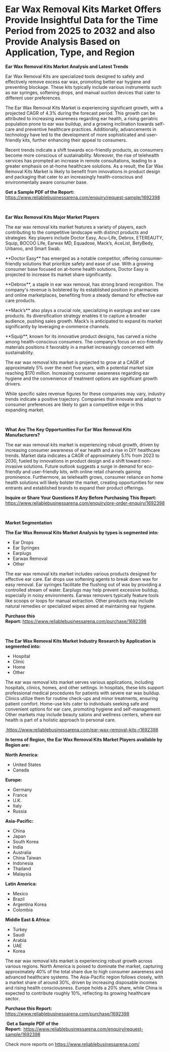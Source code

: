 <p><h1>Ear Wax Removal Kits Market Offers Provide Insightful Data for the Time Period from 2025 to 2032 and also Provide Analysis Based on Application, Type, and Region</h1></p><p><strong>Ear Wax Removal Kits Market Analysis and Latest Trends</strong></p>
<p><p>Ear Wax Removal Kits are specialized tools designed to safely and effectively remove excess ear wax, promoting better ear hygiene and preventing blockage. These kits typically include various instruments such as ear syringes, softening drops, and manual suction devices that cater to different user preferences.</p><p>The Ear Wax Removal Kits Market is experiencing significant growth, with a projected CAGR of 4.3% during the forecast period. This growth can be attributed to increasing awareness regarding ear health, a rising geriatric population prone to ear wax buildup, and a growing inclination towards self-care and preventive healthcare practices. Additionally, advancements in technology have led to the development of more sophisticated and user-friendly kits, further enhancing their appeal to consumers.</p><p>Recent trends indicate a shift towards eco-friendly products, as consumers become more conscious of sustainability. Moreover, the rise of telehealth services has prompted an increase in remote consultations, leading to a greater emphasis on at-home healthcare solutions. As a result, the Ear Wax Removal Kits Market is likely to benefit from innovations in product design and packaging that cater to an increasingly health-conscious and environmentally aware consumer base.</p></p>
<p><strong>Get a Sample PDF of the Report:&nbsp;</strong> <a href="https://www.reliablebusinessarena.com/enquiry/request-sample/1692398?utm_campaign=2206&utm_medium=2&utm_source=Github&utm_content=ia&utm_term=04042025&utm_id=ear-wax-removal-kits">https://www.reliablebusinessarena.com/enquiry/request-sample/1692398</a></p>
<p>&nbsp;</p>
<p><strong>Ear Wax Removal Kits Major Market Players</strong></p>
<p><p>The ear wax removal kits market features a variety of players, each contributing to the competitive landscape with distinct products and strategies. Key players include Doctor Easy, Acu-Life, Debrox, ETEREAUTY, Squip, BOCOO Life, Earwax MD, Equadose, Mack’s, AceList, BetyBedy, Urbaroo, and Smart Swab.</p><p>**Doctor Easy** has emerged as a notable competitor, offering consumer-friendly solutions that prioritize safety and ease of use. With a growing consumer base focused on at-home health solutions, Doctor Easy is projected to increase its market share significantly.</p><p>**Debrox**, a staple in ear wax removal, has strong brand recognition. The company's revenue is bolstered by its established position in pharmacies and online marketplaces, benefiting from a steady demand for effective ear care products.</p><p>**Mack’s** also plays a crucial role, specializing in earplugs and ear care products. Its diversification strategy enables it to capture a broader audience, pushing sales growth. Mack’s is anticipated to expand its market significantly by leveraging e-commerce channels.</p><p>**Squip**, known for its innovative product designs, has carved a niche among health-conscious consumers. The company’s focus on eco-friendly materials positions it favorably in a market increasingly concerned with sustainability.</p><p>The ear wax removal kits market is projected to grow at a CAGR of approximately 5% over the next five years, with a potential market size reaching $170 million. Increasing consumer awareness regarding ear hygiene and the convenience of treatment options are significant growth drivers.</p><p>While specific sales revenue figures for these companies may vary, industry trends indicate a positive trajectory. Companies that innovate and adapt to consumer preferences are likely to gain a competitive edge in this expanding market.</p></p>
<p>&nbsp;</p>
<p><strong>What Are The Key Opportunities For Ear Wax Removal Kits Manufacturers?</strong></p>
<p><p>The ear wax removal kits market is experiencing robust growth, driven by increasing consumer awareness of ear health and a rise in DIY healthcare trends. Market data indicates a CAGR of approximately 5.1% from 2023 to 2030, fueled by innovations in product design and a shift toward non-invasive solutions. Future outlook suggests a surge in demand for eco-friendly and user-friendly kits, with online retail channels gaining prominence. Furthermore, as telehealth grows, consumer reliance on home health solutions will likely bolster the market, creating opportunities for new entrants and established brands to expand their product offerings.</p></p>
<p><strong>Inquire or Share Your Questions If Any Before Purchasing This Report:</strong> <a href="https://www.reliablebusinessarena.com/enquiry/pre-order-enquiry/1692398?utm_campaign=2206&utm_medium=2&utm_source=Github&utm_content=ia&utm_term=04042025&utm_id=ear-wax-removal-kits">https://www.reliablebusinessarena.com/enquiry/pre-order-enquiry/1692398</a></p>
<p>&nbsp;</p>
<p><strong>Market Segmentation</strong></p>
<p><strong>The Ear Wax Removal Kits Market Analysis by types is segmented into:</strong></p>
<p><ul><li>Ear Drops</li><li>Ear Syringes</li><li>Earplugs</li><li>Earwax Removal</li><li>Other</li></ul></p>
<p><p>The ear wax removal kits market includes various products designed for effective ear care. Ear drops use softening agents to break down wax for easy removal. Ear syringes facilitate the flushing out of wax by providing a controlled stream of water. Earplugs may help prevent excessive buildup, especially in noisy environments. Earwax removers typically feature tools like scoops or loops for manual extraction. Other products may include natural remedies or specialized wipes aimed at maintaining ear hygiene.</p></p>
<p><strong>Purchase this Report:&nbsp;</strong><a href="https://www.reliablebusinessarena.com/purchase/1692398?utm_campaign=2206&utm_medium=2&utm_source=Github&utm_content=ia&utm_term=04042025&utm_id=ear-wax-removal-kits">https://www.reliablebusinessarena.com/purchase/1692398</a></p>
<p>&nbsp;</p>
<p><strong>The Ear Wax Removal Kits Market Industry Research by Application is segmented into:</strong></p>
<p><ul><li>Hospital</li><li>Clinic</li><li>Home</li><li>Other</li></ul></p>
<p><p>The ear wax removal kits market serves various applications, including hospitals, clinics, homes, and other settings. In hospitals, these kits support professional medical procedures for patients with severe ear wax buildup. Clinics utilize them for routine check-ups and minor treatments, ensuring patient comfort. Home-use kits cater to individuals seeking safe and convenient options for ear care, promoting hygiene and self-management. Other markets may include beauty salons and wellness centers, where ear health is part of a holistic approach to personal care.</p></p>
<p><a href="https://www.reliablebusinessarena.com/ear-wax-removal-kits-r1692398?utm_campaign=2206&utm_medium=2&utm_source=Github&utm_content=ia&utm_term=04042025&utm_id=ear-wax-removal-kits">&nbsp;https://www.reliablebusinessarena.com/ear-wax-removal-kits-r1692398</a></p>
<p><strong>In terms of Region, the Ear Wax Removal Kits Market Players available by Region are:</strong></p>
<p>
    <p> <strong> North America: </strong>
        <ul>
            <li>United States</li>
            <li>Canada</li>
        </ul>
        </p> 
    <p> <strong> Europe: </strong>
        <ul>
            <li>Germany</li>
            <li>France</li>
            <li>U.K.</li>
            <li>Italy</li>
            <li>Russia</li>
        </ul>
        </p> 
    <p> <strong> Asia-Pacific: </strong>
        <ul>
            <li>China</li>
            <li>Japan</li>
            <li>South Korea</li>
            <li>India</li>
            <li>Australia</li>
            <li>China Taiwan</li>
            <li>Indonesia</li>
            <li>Thailand</li>
            <li>Malaysia</li>
        </ul>
        </p> 
    <p> <strong> Latin America: </strong>
        <ul>
            <li>Mexico</li>
            <li>Brazil</li>
            <li>Argentina Korea</li>
            <li>Colombia</li>
        </ul>
        </p> 
    <p> <strong> Middle East & Africa: </strong>
        <ul>
            <li>Turkey</li>
            <li>Saudi</li>
            <li>Arabia</li>
            <li>UAE</li>
            <li>Korea</li>
        </ul>
    </p>
    </p>
<p><p>The ear wax removal kits market is experiencing robust growth across various regions. North America is poised to dominate the market, capturing approximately 40% of the total share due to high consumer awareness and advanced healthcare systems. The Asia-Pacific region follows closely, with a market share of around 30%, driven by increasing disposable incomes and rising health consciousness. Europe holds a 20% share, while China is expected to contribute roughly 10%, reflecting its growing healthcare sector.</p></p>
<p><strong>Purchase this Report: </strong><a href="https://www.reliablebusinessarena.com/purchase/1692398?utm_campaign=2206&utm_medium=2&utm_source=Github&utm_content=ia&utm_term=04042025&utm_id=ear-wax-removal-kits">https://www.reliablebusinessarena.com/purchase/1692398</a></p>
<p>&nbsp;<strong>Get a Sample PDF of the Report:&nbsp;&nbsp;</strong><a href="https://www.reliablebusinessarena.com/enquiry/request-sample/1692398?utm_campaign=2206&utm_medium=2&utm_source=Github&utm_content=ia&utm_term=04042025&utm_id=ear-wax-removal-kits">https://www.reliablebusinessarena.com/enquiry/request-sample/1692398</a></p>
<p><strong></strong></p>
<p>Check more reports on <a href="https://www.reliablebusinessarena.com/?utm_campaign=2206&utm_medium=2&utm_source=Github&utm_content=ia&utm_term=04042025&utm_id=ear-wax-removal-kits">https://www.reliablebusinessarena.com/</a></p>